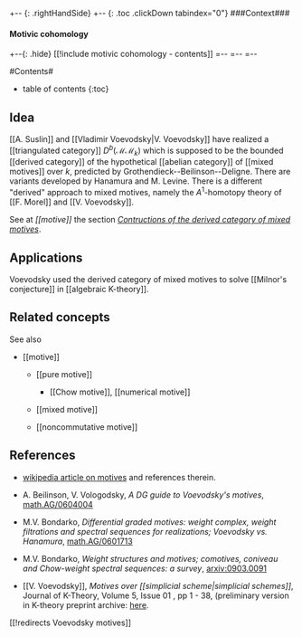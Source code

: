 
+-- {: .rightHandSide}
+-- {: .toc .clickDown tabindex="0"}
###Context###
#### Motivic cohomology
+--{: .hide}
[[!include motivic cohomology - contents]]
=--
=--
=--


#Contents#
* table of contents
{:toc}

## Idea

[[A. Suslin]] and [[Vladimir Voevodsky|V. Voevodsky]] have realized a [[triangulated category]] $D^b(\mathcal{MM}_k)$ which is supposed to be the bounded [[derived category]] of the hypothetical [[abelian category]] of [[mixed motives]] over $k$, predicted by Grothendieck--Beilinson--Deligne. 
There are variants developed by Hanamura and M. Levine. There is a different "derived" approach to mixed motives, namely the $A^1$-homotopy theory of [[F. Morel]] and [[V. Voevodsky]]. 


See at _[[motive]]_ the section _[Contructions of the derived category of mixed motives](http://ncatlab.org/nlab/show/motive#DerivedMotives)_.

## Applications

Voevodsky used the derived category of mixed motives to solve [[Milnor's conjecture]] in [[algebraic K-theory]]. 

## Related concepts

See also 

* [[motive]]

  * [[pure motive]]

    * [[Chow motive]], [[numerical motive]]

  * [[mixed motive]]

  * [[noncommutative motive]]


## References

* <a href="http://en.wikipedia.org/wiki/Motive_(algebraic_geometry)">wikipedia article on motives</a> and references therein.

* A. Beilinson, V. Vologodsky, _A DG guide to Voevodsky's motives_, [math.AG/0604004](http://de.arxiv.org/abs/math/0604004)

* M.V. Bondarko, _Differential graded motives: weight complex, weight filtrations and spectral sequences for realizations; Voevodsky vs. Hanamura_, [math.AG/0601713](http://de.arxiv.org/abs/math/0601713)

* M.V. Bondarko, _Weight structures and motives; comotives, coniveau and Chow-weight spectral sequences: a survey_, [arxiv:0903.0091](http://de.arxiv.org/abs/0903.0091)

* [[V.  Voevodsky]], _Motives over [[simplicial scheme|simplicial schemes]]_, Journal of K-Theory, Volume 5, Issue 01 , pp 1 - 38, 
(preliminary version in K-theory preprint archive: [here](http://www.math.uiuc.edu/K-theory/0638/).

[[!redirects Voevodsky motives]]
